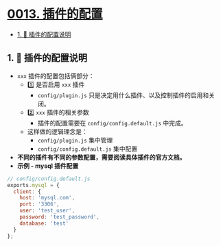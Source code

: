 # [0013. 插件的配置](https://github.com/Tdahuyou/TNotes.egg/tree/main/notes/0013.%20%E6%8F%92%E4%BB%B6%E7%9A%84%E9%85%8D%E7%BD%AE)

<!-- region:toc -->
- [1. 📒 插件的配置说明](#1--插件的配置说明)
<!-- endregion:toc -->

## 1. 📒 插件的配置说明

- `xxx` 插件的配置包括俩部分：
  - 1️⃣ 是否启用 `xxx` 插件
    - `config/plugin.js` 只是决定用什么插件、以及控制插件的启用和关闭。
  - 2️⃣ `xxx` 插件的相关参数
    - 插件的配置需要在 `config/config.default.js` 中完成。
  - 这样做的逻辑理念是：
    - `config/plugin.js` 集中管理
    - `config/config.default.js` 集中配置
- **不同的插件有不同的参数配置，需要阅读具体插件的官方文档。**
- **示例 - mysql 插件配置**

```js
// config/config.default.js
exports.mysql = {
  client: {
    host: 'mysql.com',
    port: '3306',
    user: 'test_user',
    password: 'test_password',
    database: 'test'
  }
};
```
